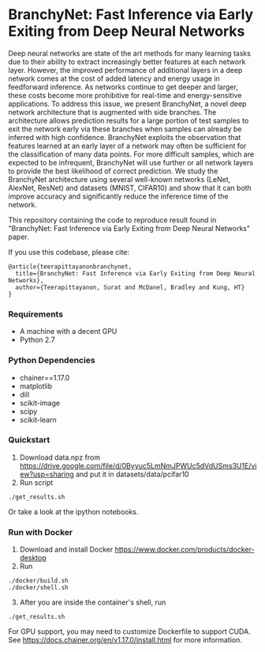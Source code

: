 # BranchyNet: Fast Inference via Early Exiting from Deep Neural Networks

Deep neural networks are state of the art methods for many learning tasks due to their ability to extract increasingly better features at each network layer. However, the improved performance of additional layers in a deep network comes at the cost of added latency and energy usage in feedforward inference. As networks continue to get deeper and larger, these costs become more prohibitive for real-time and energy-sensitive applications. To address this issue, we present BranchyNet, a novel deep network architecture that is augmented with side branches. The architecture allows prediction results for a large portion of test samples to exit the network early via these branches when samples can already be inferred with high confidence. BranchyNet exploits the observation that features learned at an early layer of a network may often be sufficient for the classification of many data points. For more difficult samples, which are expected to be infrequent, BranchyNet will use further or all network layers to provide the best likelihood of correct prediction. We study the BranchyNet architecture using several well-known networks (LeNet, AlexNet, ResNet) and datasets (MNIST, CIFAR10) and show that it can both improve accuracy and significantly reduce the inference time of the network.

This repository containing the code to reproduce result found in "BranchyNet: Fast Inference via Early Exiting from Deep Neural Networks" paper.

If you use this codebase, please cite:

    @article{teerapittayanonbranchynet,
      title={BranchyNet: Fast Inference via Early Exiting from Deep Neural Networks},
      author={Teerapittayanon, Surat and McDanel, Bradley and Kung, HT}
    }
    
### Requirements
* A machine with a decent GPU
* Python 2.7

### Python Dependencies
* chainer==1.17.0
* matplotlib
* dill
* scikit-image
* scipy
* scikit-learn

### Quickstart

1. Download data.npz from https://drive.google.com/file/d/0Byyuc5LmNmJPWUc5dVdUSms3U1E/view?usp=sharing and put it in datasets/data/pcifar10
2. Run script
```
./get_results.sh
```
Or take a look at the ipython notebooks.

### Run with Docker

1. Download and install Docker https://www.docker.com/products/docker-desktop
2. Run
```
./docker/build.sh
./docker/shell.sh
```

3. After you are inside the container's shell, run

```
./get_results.sh
```

For GPU support, you may need to customize Dockerfile to support CUDA. See https://docs.chainer.org/en/v1.17.0/install.html for more information.
